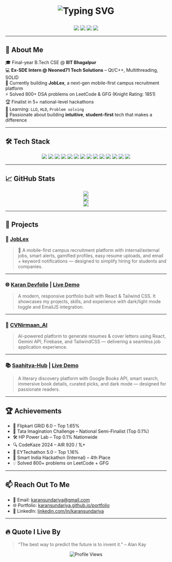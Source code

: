 <h1 align="center">
<p align="center">
  <img src="https://readme-typing-svg.demolab.com?font=Fira+Code&size=28&pause=1000&color=4FA8F7&center=true&vCenter=true&width=800&lines=Hey+there%2C+I'm+Karan+Sundariya+%F0%9F%91%8B;%EF%BB%BFFinal+Year+CSE+Student+%7C+Ex-SDE+Intern+%7C+Full-Stack+Dev;Currently+Building+JobLex+%F0%9F%9A%80" alt="Typing SVG" />
</p>




</h1>

<p align="center">
  <a href="mailto:karansundariya@gmail.com"><img src="https://img.shields.io/badge/Gmail-EA4335?style=for-the-badge&logo=gmail&logoColor=white"/></a>
  <a href="https://www.linkedin.com/in/karansundariya/"><img src="https://img.shields.io/badge/LinkedIn-0077B5?style=for-the-badge&logo=linkedin&logoColor=white"/></a>
  <a href="https://karansundariya.github.io/portfolio"><img src="https://img.shields.io/badge/Portfolio-000000?style=for-the-badge&logo=github&logoColor=white"/></a>
  <a href="https://github.com/karansundariya"><img src="https://img.shields.io/github/followers/karansundariya?style=for-the-badge"/></a>
</p>

---

## 🚀 About Me

🎓 Final-year B.Tech CSE @ **IIIT Bhagalpur**  
💻 **Ex-SDE Intern @ Neoned71 Tech Solutions** – Qt/C++, Multithreading, SOLID  
🔨 Currently building **JobLex**, a next-gen mobile-first campus recruitment platform  
⚡ Solved 800+ DSA problems on LeetCode & GFG (Knight Rating: 1851)  
🏆 Finalist in 5+ national-level hackathons  
🌱 Learning: `LLD`, `HLD`, `Problem solving`  
📢 Passionate about building **intuitive**, **student-first** tech that makes a difference

---

## 🛠 Tech Stack

<p align="center">
  <img src="https://img.shields.io/badge/C%2B%2B-00599C?style=for-the-badge&logo=c%2B%2B&logoColor=white"/>
  <img src="https://img.shields.io/badge/JavaScript-F7DF1E?style=for-the-badge&logo=javascript&logoColor=black"/>
  <img src="https://img.shields.io/badge/React-20232A?style=for-the-badge&logo=react&logoColor=61DAFB"/>
  <img src="https://img.shields.io/badge/Node.js-339933?style=for-the-badge&logo=node.js&logoColor=white"/>
  <img src="https://img.shields.io/badge/Express.js-000000?style=for-the-badge&logo=express&logoColor=white"/>
  <img src="https://img.shields.io/badge/Tailwind_CSS-38B2AC?style=for-the-badge&logo=tailwind-css&logoColor=white"/>
  <img src="https://img.shields.io/badge/Firebase-ffca28?style=for-the-badge&logo=firebase&logoColor=black"/>
  <img src="https://img.shields.io/badge/MongoDB-4EA94B?style=for-the-badge&logo=mongodb&logoColor=white"/>
  <img src="https://img.shields.io/badge/MySQL-005C84?style=for-the-badge&logo=mysql&logoColor=white"/>
  <img src="https://img.shields.io/badge/Qt-41CD52?style=for-the-badge&logo=qt&logoColor=white"/>
  <img src="https://img.shields.io/badge/Git-F05032?style=for-the-badge&logo=git&logoColor=white"/>
  <img src="https://img.shields.io/badge/GitHub-181717?style=for-the-badge&logo=github&logoColor=white"/>
  <img src="https://img.shields.io/badge/Postman-FF6C37?style=for-the-badge&logo=postman&logoColor=white"/>
  <img src="https://img.shields.io/badge/VS_Code-007ACC?style=for-the-badge&logo=visualstudiocode&logoColor=white"/>
</p>

---

## 📈 GitHub Stats

<p align="center">
  <img src="https://github-readme-streak-stats.herokuapp.com/?user=karansundariya&theme=tokyonight" />
  <br/>
  <img src="https://github-readme-stats.vercel.app/api?username=karansundariya&show_icons=true&theme=tokyonight&hide=stars,prs,issues,contribs" />
  <br/>
  <img src="https://github-readme-stats.vercel.app/api/top-langs/?username=karansundariya&layout=compact&theme=tokyonight" />
</p>

---

## 🚀 Projects

### 🧳 [JobLex](https://github.com/karansundariya/JobLex)  
> 🚀 A mobile-first campus recruitment platform with internal/external jobs, smart alerts, gamified profiles, easy resume uploads, and email + keyword notifications — designed to simplify hiring for students and companies.

---

### 🌐 [Karan Devfolio](https://github.com/karansundariya/karan-devfolio) | [Live Demo](https://karan-devfolio.vercel.app)  
> A modern, responsive portfolio built with React & Tailwind CSS. It showcases my projects, skills, and experience with dark/light mode toggle and EmailJS integration.

---

### 📄 [CVNirmaan_AI](https://github.com/karansundariya/CVNirmaan_AI)  
> AI-powered platform to generate resumes & cover letters using React, Gemini API, Firebase, and TailwindCSS — delivering a seamless job application experience.

---

### 📚 [Saahitya-Hub](https://github.com/karansundariya/Saahitya-Hub) | [Live Demo](https://karansundariya.github.io/Saahitya-Hub/)  
> A literary discovery platform with Google Books API, smart search, immersive book details, curated picks, and dark mode — designed for passionate readers.

---

## 🏆 Achievements

- 🥇 Flipkart GRiD 6.0 – Top 1.65%  
- 🧠 Tata Imagination Challenge – National Semi-Finalist (Top 0.1%)  
- 🛠 HP Power Lab – Top 0.1% Nationwide  
- 🔍 CodeKaze 2024 – AIR 920 / 1L+  
- 🚀 EYTechathon 5.0 – Top 1.16%  
- 🧪 Smart India Hackathon (Internal) – 4th Place  
- 💡 Solved 800+ problems on LeetCode + GFG

---

## 📫 Reach Out To Me

- 📧 Email: karansundariya@gmail.com  
- 🌐 Portfolio: [karansundariya.github.io/portfolio](https://karansundariya.github.io/portfolio)  
- 🔗 LinkedIn: [linkedin.com/in/karansundariya](https://linkedin.com/in/karansundariya)

---

## 🔥 Quote I Live By

> “The best way to predict the future is to invent it.” – Alan Kay

<p align="center">
  <img src="https://komarev.com/ghpvc/?username=karansundariya&label=Profile+Views&color=blue&style=flat-square" alt="Profile Views"/>
</p>
